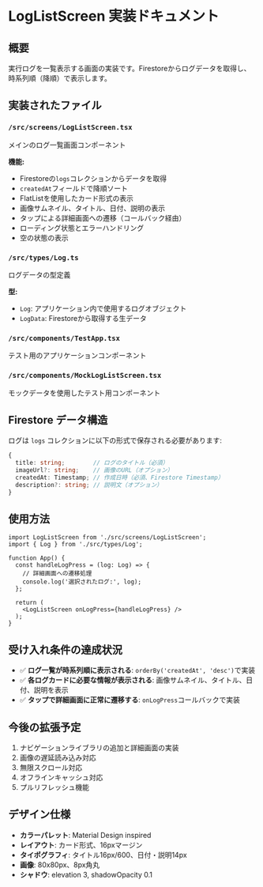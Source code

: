 # LogListScreen 実装ドキュメント

## 概要
実行ログを一覧表示する画面の実装です。Firestoreからログデータを取得し、時系列順（降順）で表示します。

## 実装されたファイル

### `/src/screens/LogListScreen.tsx`
メインのログ一覧画面コンポーネント

**機能:**
- Firestoreの`logs`コレクションからデータを取得
- `createdAt`フィールドで降順ソート
- FlatListを使用したカード形式の表示
- 画像サムネイル、タイトル、日付、説明の表示
- タップによる詳細画面への遷移（コールバック経由）
- ローディング状態とエラーハンドリング
- 空の状態の表示

### `/src/types/Log.ts`
ログデータの型定義

**型:**
- `Log`: アプリケーション内で使用するログオブジェクト
- `LogData`: Firestoreから取得する生データ

### `/src/components/TestApp.tsx`
テスト用のアプリケーションコンポーネント

### `/src/components/MockLogListScreen.tsx`
モックデータを使用したテスト用コンポーネント

## Firestore データ構造

ログは `logs` コレクションに以下の形式で保存される必要があります:

```typescript
{
  title: string;        // ログのタイトル（必須）
  imageUrl?: string;    // 画像のURL（オプション）
  createdAt: Timestamp; // 作成日時（必須、Firestore Timestamp）
  description?: string; // 説明文（オプション）
}
```

## 使用方法

```tsx
import LogListScreen from './src/screens/LogListScreen';
import { Log } from './src/types/Log';

function App() {
  const handleLogPress = (log: Log) => {
    // 詳細画面への遷移処理
    console.log('選択されたログ:', log);
  };

  return (
    <LogListScreen onLogPress={handleLogPress} />
  );
}
```

## 受け入れ条件の達成状況

- ✅ **ログ一覧が時系列順に表示される**: `orderBy('createdAt', 'desc')`で実装
- ✅ **各ログカードに必要な情報が表示される**: 画像サムネイル、タイトル、日付、説明を表示
- ✅ **タップで詳細画面に正常に遷移する**: `onLogPress`コールバックで実装

## 今後の拡張予定

1. ナビゲーションライブラリの追加と詳細画面の実装
2. 画像の遅延読み込み対応
3. 無限スクロール対応
4. オフラインキャッシュ対応
5. プルリフレッシュ機能

## デザイン仕様

- **カラーパレット**: Material Design inspired
- **レイアウト**: カード形式、16pxマージン
- **タイポグラフィ**: タイトル16px/600、日付・説明14px
- **画像**: 80x80px、8px角丸
- **シャドウ**: elevation 3, shadowOpacity 0.1
